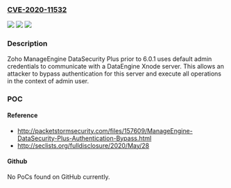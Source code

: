 ### [CVE-2020-11532](https://cve.mitre.org/cgi-bin/cvename.cgi?name=CVE-2020-11532)
![](https://img.shields.io/static/v1?label=Product&message=n%2Fa&color=blue)
![](https://img.shields.io/static/v1?label=Version&message=n%2Fa&color=blue)
![](https://img.shields.io/static/v1?label=Vulnerability&message=n%2Fa&color=brighgreen)

### Description

Zoho ManageEngine DataSecurity Plus prior to 6.0.1 uses default admin credentials to communicate with a DataEngine Xnode server. This allows an attacker to bypass authentication for this server and execute all operations in the context of admin user.

### POC

#### Reference
- http://packetstormsecurity.com/files/157609/ManageEngine-DataSecurity-Plus-Authentication-Bypass.html
- http://seclists.org/fulldisclosure/2020/May/28

#### Github
No PoCs found on GitHub currently.

